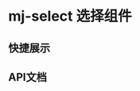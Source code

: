 <script lang="ts" setup>
import quickShow from './components/quickShow.vue'
import propsBody from './data/propsBody'
</script>

# mj-select 选择组件

## 快捷展示
<quickShow />

## API文档
<props-table descriptType="Props"  :propsBody="propsBody" />

